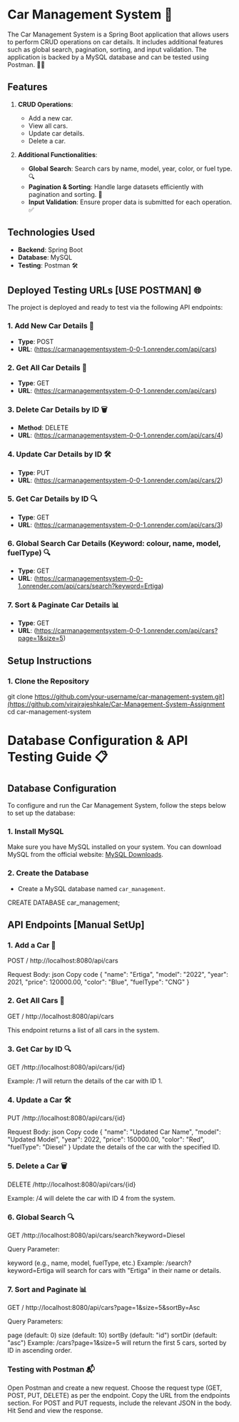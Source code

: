 # Car Management System 🚗

The Car Management System is a Spring Boot application that allows users to perform CRUD operations on car details. It includes additional features such as global search, pagination, sorting, and input validation. The application is backed by a MySQL database and can be tested using Postman. 🧑‍💻

## Features
1. **CRUD Operations**:
   - Add a new car.
   - View all cars.
   - Update car details.
   - Delete a car.

2. **Additional Functionalities**:
   - **Global Search**: Search cars by name, model, year, color, or fuel type. 🔍
   - **Pagination & Sorting**: Handle large datasets efficiently with pagination and sorting. 📑
   - **Input Validation**: Ensure proper data is submitted for each operation. ✅

## Technologies Used
- **Backend**: Spring Boot
- **Database**: MySQL
- **Testing**: Postman 🛠️

## Deployed Testing URLs [USE POSTMAN] 🌐

The project is deployed and ready to test via the following API endpoints:

### 1. **Add New Car Details** 🚙
- **Type**: POST
- **URL**: (https://carmanagementsystem-0-0-1.onrender.com/api/cars)
  
### 2. **Get All Car Details** 🚗
- **Type**: GET
- **URL**: (https://carmanagementsystem-0-0-1.onrender.com/api/cars)
  
### 3. **Delete Car Details by ID** 🗑️
- **Method**: DELETE
- **URL**: (https://carmanagementsystem-0-0-1.onrender.com/api/cars/4)
  
### 4. **Update Car Details by ID** 🛠️
- **Type**: PUT
- **URL**: (https://carmanagementsystem-0-0-1.onrender.com/api/cars/2)
  
### 5. **Get Car Details by ID** 🔍
- **Type**: GET
- **URL**: (https://carmanagementsystem-0-0-1.onrender.com/api/cars/3)
  
### 6. **Global Search Car Details (Keyword: colour, name, model, fuelType)** 🔍
- **Type**: GET
- **URL**: (https://carmanagementsystem-0-0-1.onrender.com/api/cars/search?keyword=Ertiga)
  
### 7. **Sort & Paginate Car Details** 📊
- **Type**: GET
- **URL**: (https://carmanagementsystem-0-0-1.onrender.com/api/cars?page=1&size=5)


## Setup Instructions

### 1. Clone the Repository

git clone https://github.com/your-username/car-management-system.git](https://github.com/virajrajeshkale/Car-Management-System-Assignment
cd car-management-system

# Database Configuration & API Testing Guide 📋

## Database Configuration

To configure and run the Car Management System, follow the steps below to set up the database:

### 1. Install MySQL
Make sure you have MySQL installed on your system. You can download MySQL from the official website: [MySQL Downloads](https://dev.mysql.com/downloads/).

### 2. Create the Database
- Create a MySQL database named `car_management`.

CREATE DATABASE car_management;

## API Endpoints [Manual SetUp]

### 1. Add a Car 🚙
POST / http://localhost:8080/api/cars

Request Body:
json
Copy code
{
  "name": "Ertiga",
  "model": "2022",
  "year": 2021,
  "price": 120000.00,
  "color": "Blue",
  "fuelType": "CNG"
}
### 2. Get All Cars 🚗
GET / http://localhost:8080/api/cars

This endpoint returns a list of all cars in the system.
### 3. Get Car by ID 🔍
GET /http://localhost:8080/api/cars/{id}

Example: /1 will return the details of the car with ID 1.
### 4. Update a Car 🛠️
PUT /http://localhost:8080/api/cars/{id}

Request Body:
json
Copy code
{
  "name": "Updated Car Name",
  "model": "Updated Model",
  "year": 2022,
  "price": 150000.00,
  "color": "Red",
  "fuelType": "Diesel"
}
Update the details of the car with the specified ID.
### 5. Delete a Car 🗑️
DELETE /http://localhost:8080/api/cars/{id}

Example: /4 will delete the car with ID 4 from the system.
### 6. Global Search 🔍
GET /http://localhost:8080/api/cars/search?keyword=Diesel

Query Parameter:

keyword (e.g., name, model, fuelType, etc.)
Example: /search?keyword=Ertiga will search for cars with "Ertiga" in their name or details.

### 7. Sort and Paginate 📊
GET / http://localhost:8080/api/cars?page=1&size=5&sortBy=Asc

Query Parameters:

page (default: 0)
size (default: 10)
sortBy (default: "id")
sortDir (default: "asc")
Example: /cars?page=1&size=5 will return the first 5 cars, sorted by ID in ascending order.

### Testing with Postman 📬
Open Postman and create a new request.
Choose the request type (GET, POST, PUT, DELETE) as per the endpoint.
Copy the URL from the endpoints section.
For POST and PUT requests, include the relevant JSON in the body.
Hit Send and view the response.

